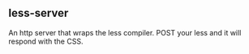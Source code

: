 ## less-server

An http server that wraps the less compiler. POST your less and it will respond
with the CSS.


